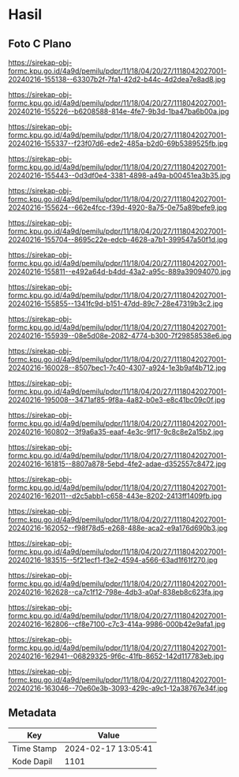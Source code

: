 # Hasil

## Foto C Plano

https://sirekap-obj-formc.kpu.go.id/4a9d/pemilu/pdpr/11/18/04/20/27/1118042027001-20240216-155138--63307b2f-7fa1-42d2-b44c-4d2dea7e8ad8.jpg

https://sirekap-obj-formc.kpu.go.id/4a9d/pemilu/pdpr/11/18/04/20/27/1118042027001-20240216-155226--b6208588-814e-4fe7-9b3d-1ba47ba6b00a.jpg

https://sirekap-obj-formc.kpu.go.id/4a9d/pemilu/pdpr/11/18/04/20/27/1118042027001-20240216-155337--f23f07d6-ede2-485a-b2d0-69b5389525fb.jpg

https://sirekap-obj-formc.kpu.go.id/4a9d/pemilu/pdpr/11/18/04/20/27/1118042027001-20240216-155443--0d3df0e4-3381-4898-a49a-b00451ea3b35.jpg

https://sirekap-obj-formc.kpu.go.id/4a9d/pemilu/pdpr/11/18/04/20/27/1118042027001-20240216-155624--662e4fcc-f39d-4920-8a75-0e75a89befe9.jpg

https://sirekap-obj-formc.kpu.go.id/4a9d/pemilu/pdpr/11/18/04/20/27/1118042027001-20240216-155704--8695c22e-edcb-4628-a7b1-399547a50f1d.jpg

https://sirekap-obj-formc.kpu.go.id/4a9d/pemilu/pdpr/11/18/04/20/27/1118042027001-20240216-155811--e492a64d-b4dd-43a2-a95c-889a39094070.jpg

https://sirekap-obj-formc.kpu.go.id/4a9d/pemilu/pdpr/11/18/04/20/27/1118042027001-20240216-155855--1341fc9d-b151-47dd-89c7-28e47319b3c2.jpg

https://sirekap-obj-formc.kpu.go.id/4a9d/pemilu/pdpr/11/18/04/20/27/1118042027001-20240216-155939--08e5d08e-2082-4774-b300-7f29858538e6.jpg

https://sirekap-obj-formc.kpu.go.id/4a9d/pemilu/pdpr/11/18/04/20/27/1118042027001-20240216-160028--8507bec1-7c40-4307-a924-1e3b9af4b712.jpg

https://sirekap-obj-formc.kpu.go.id/4a9d/pemilu/pdpr/11/18/04/20/27/1118042027001-20240216-195008--3471af85-9f8a-4a82-b0e3-e8c41bc09c0f.jpg

https://sirekap-obj-formc.kpu.go.id/4a9d/pemilu/pdpr/11/18/04/20/27/1118042027001-20240216-160802--3f9a6a35-eaaf-4e3c-9f17-9c8c8e2a15b2.jpg

https://sirekap-obj-formc.kpu.go.id/4a9d/pemilu/pdpr/11/18/04/20/27/1118042027001-20240216-161815--8807a878-5ebd-4fe2-adae-d352557c8472.jpg

https://sirekap-obj-formc.kpu.go.id/4a9d/pemilu/pdpr/11/18/04/20/27/1118042027001-20240216-162011--d2c5abb1-c658-443e-8202-2413ff1409fb.jpg

https://sirekap-obj-formc.kpu.go.id/4a9d/pemilu/pdpr/11/18/04/20/27/1118042027001-20240216-162052--f98f78d5-e268-488e-aca2-e9a176d690b3.jpg

https://sirekap-obj-formc.kpu.go.id/4a9d/pemilu/pdpr/11/18/04/20/27/1118042027001-20240216-183515--5f21ecf1-f3e2-4594-a566-63ad1f61f270.jpg

https://sirekap-obj-formc.kpu.go.id/4a9d/pemilu/pdpr/11/18/04/20/27/1118042027001-20240216-162628--ca7c1f12-798e-4db3-a0af-838eb8c623fa.jpg

https://sirekap-obj-formc.kpu.go.id/4a9d/pemilu/pdpr/11/18/04/20/27/1118042027001-20240216-162806--cf8e7100-c7c3-414a-9986-000b42e9afa1.jpg

https://sirekap-obj-formc.kpu.go.id/4a9d/pemilu/pdpr/11/18/04/20/27/1118042027001-20240216-162941--06829325-9f6c-41fb-8652-142d117783eb.jpg

https://sirekap-obj-formc.kpu.go.id/4a9d/pemilu/pdpr/11/18/04/20/27/1118042027001-20240216-163046--70e60e3b-3093-429c-a9c1-12a38767e34f.jpg


## Metadata

| Key        | Value               |
| ---------- | ------------------- |
| Time Stamp | 2024-02-17 13:05:41 |
| Kode Dapil | 1101                |



